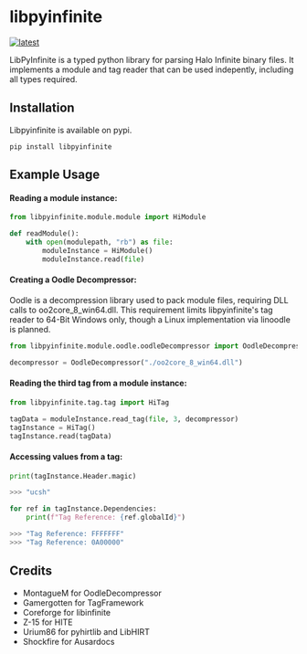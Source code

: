 # libpyinfinite 
[![latest](https://img.shields.io/pypi/v/libpyinfinite.svg)](https://pypi.python.org/pypi/libpyinfinite/)

LibPyInfinite is a typed python library for parsing Halo Infinite binary files. It implements a module and tag reader that can be used indepently, including all types required.

## Installation
Libpyinfinite is available on pypi.

`pip install libpyinfinite`

## Example Usage

#### Reading a module instance:
```python
from libpyinfinite.module.module import HiModule

def readModule():
    with open(modulepath, "rb") as file:
        moduleInstance = HiModule()
        moduleInstance.read(file)
```

#### Creating a Oodle Decompressor:
Oodle is a decompression library used to pack module files, requiring DLL calls to oo2core_8_win64.dll. This requirement limits libpyinfinite's tag reader to 64-Bit Windows only, though a Linux implementation via linoodle is planned. 
```python
from libpyinfinite.module.oodle.oodleDecompressor import OodleDecompressor

decompressor = OodleDecompressor("./oo2core_8_win64.dll")
```

#### Reading the third tag from a module instance:
```python
from libpyinfinite.tag.tag import HiTag

tagData = moduleInstance.read_tag(file, 3, decompressor)
tagInstance = HiTag()
tagInstance.read(tagData)
```

#### Accessing values from a tag:
```python
print(tagInstance.Header.magic)

>>> "ucsh"

for ref in tagInstance.Dependencies:
    print(f"Tag Reference: {ref.globalId}")

>>> "Tag Reference: FFFFFFF"
>>> "Tag Reference: 0A00000"
```

## Credits
- MontagueM for OodleDecompressor
- Gamergotten for TagFramework
- Coreforge for libinfinite
- Z-15 for HITE
- Urium86 for pyhirtlib and LibHIRT
- Shockfire for Ausardocs